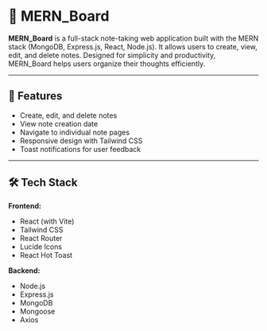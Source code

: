 # 🧠 MERN_Board

**MERN_Board** is a full-stack note-taking web application built with the MERN stack (MongoDB, Express.js, React, Node.js). It allows users to create, view, edit, and delete notes. Designed for simplicity and productivity, MERN_Board helps users organize their thoughts efficiently.

---

## 🚀 Features

- Create, edit, and delete notes
- View note creation date
- Navigate to individual note pages
- Responsive design with Tailwind CSS
- Toast notifications for user feedback

---

## 🛠️ Tech Stack

**Frontend:**
- React (with Vite)
- Tailwind CSS
- React Router
- Lucide Icons
- React Hot Toast

**Backend:**
- Node.js
- Express.js
- MongoDB
- Mongoose
- Axios
